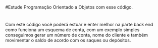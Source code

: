 #Estude Programação Orientado a Objetos com esse código.
 #
 Com este código você poderá estuar e enter melhor na parte back end como funciona
 um esquema de conta, com um exemplo simples conseguimos gerar um número de conta,
 nome do cliente e também movimentar o saldo de acordo com os saques ou depósitos.
